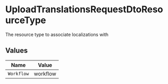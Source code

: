 # UploadTranslationsRequestDtoResourceType

The resource type to associate localizations with


## Values

| Name       | Value      |
| ---------- | ---------- |
| `Workflow` | workflow   |